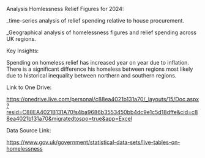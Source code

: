 Analysis Homlessness Relief Figures for 2024:

_time-series analysis of relief spending relative to house procurement.

_Geographical analysis of homelessness figures and relief spending across UK regions.

Key Insights:

Spending on homeless relief has increased year on year due to inflation.
There is a significant difference his homeless between regions most likely due to historical inequality between northern and southern regions.

Link to One Drive:

https://onedrive.live.com/personal/c88ea4021b131a70/_layouts/15/Doc.aspx?resid=C88EA4021B131A70!s4ba9686b3553450bb4dc9e1c5d18dffe&cid=c88ea4021b131a70&migratedtospo=true&app=Excel

Data Source Link:

https://www.gov.uk/government/statistical-data-sets/live-tables-on-homelessness
